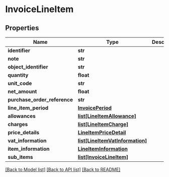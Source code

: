 # InvoiceLineItem

## Properties
Name | Type | Description | Notes
------------ | ------------- | ------------- | -------------
**identifier** | **str** |  | [optional] 
**note** | **str** |  | [optional] 
**object_identifier** | **str** |  | [optional] 
**quantity** | **float** |  | [optional] 
**unit_code** | **str** |  | [optional] 
**net_amount** | **float** |  | [optional] 
**purchase_order_reference** | **str** |  | [optional] 
**line_item_period** | [**InvoicePeriod**](InvoicePeriod.md) |  | [optional] 
**allowances** | [**list[LineItemAllowance]**](LineItemAllowance.md) |  | [optional] 
**charges** | [**list[LineItemCharge]**](LineItemCharge.md) |  | [optional] 
**price_details** | [**LineItemPriceDetail**](LineItemPriceDetail.md) |  | [optional] 
**vat_information** | [**list[LineItemVatInformation]**](LineItemVatInformation.md) |  | [optional] 
**item_information** | [**LineItemInformation**](LineItemInformation.md) |  | [optional] 
**sub_items** | [**list[InvoiceLineItem]**](InvoiceLineItem.md) |  | [optional] 

[[Back to Model list]](../README.md#documentation-for-models) [[Back to API list]](../README.md#documentation-for-api-endpoints) [[Back to README]](../README.md)


